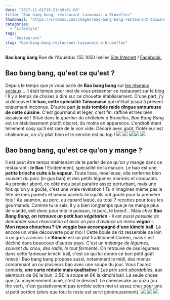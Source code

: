 ```yaml
---
date: "2017-11-01T16:21:49+01:00"
title: "Bao bang bang, restaurant taïwanais à Bruxelles"
thumbnail: "https://crokmou.com/images/bao-bang-bang-restaurant-taïwanais-bruxelles-crokmou-blog-belge-cuisine-voyage-3.jpg"
categories:
  - "Lifestyle"
tags:
  - "Restaurant"
slug: "bao-bang-bang-restaurant-taiwanais-a-bruxelles"
---
```


**Bao bang bang** Rue de l'Aqueduc 155 1050 Ixelles [Site Internet](http://baobangbang.be/) / [Facebook ](https://www.facebook.com/baobangbangbruxelles/)

## **Bao bang bang, qu'est ce qu'est ?**

Depuis le temps que je vous parle de **Bao bang bang** sur [les réseaux sociaux](https://www.instagram.com/p/BZqO_f9FVGK/?taken-by=crokmou.blog)... Il était temps pour moi de vous présenter ce restaurant sur le blog ! Il y a temps de choses à dire sur ce chouette établissement. D'une part, j'y ai découvert **le bao, cette spécialité Taïwanaise** qui m'était jusqu'à présent totalement inconnue. D'autre part **je suis tombée raide dingue amoureuse de cette cuisine**. C'est gourmand et léger, c'est fin, raffiné et très bien assaisonné ! Situé dans le _quartier du châtelain à Bruxelles_, _Bao Bang Bang_ est un établissement plutôt discret, du moins en apparence. L'endroit étant tellement cosy qu'il est rare de le voir vide. Décoré avec goût, l'intérieur est chaleureux, on s'y plait bien et le service est au top ! ![](https://crokmou.com/images/bao-bang-bang-restaurant-taïwanais-bruxelles-crokmou-blog-belge-cuisine-voyage-8.jpg) ![](https://crokmou.com/images/bao-bang-bang-restaurant-taïwanais-bruxelles-crokmou-blog-belge-cuisine-voyage-1.jpg) ![](https://crokmou.com/images/bao-bang-bang-restaurant-taïwanais-bruxelles-crokmou-blog-belge-cuisine-voyage-6.jpg)![](https://crokmou.com/images/bao-bang-bang-restaurant-taïwanais-bruxelles-crokmou-blog-belge-cuisine-voyage-10.jpg) ![](https://crokmou.com/images/bao-bang-bang-restaurant-taïwanais-bruxelles-crokmou-blog-belge-cuisine-voyage-7.jpg)

## **Bao bang bang, qu'est ce qu'on y mange ?**

Il est peut être temps maintenant de te parler de ce qu'on y mange dans ce restaurant : **le Bao** ! Evidemment, spécialité de la maison. Le bao est une **petite brioche cuite à la vapeur**. Toute lisse, moelleuse, elle renferme bien souvent du porc (le gua bao) et des petits légumes marinés et croquants. Au premier abord, ce côté mou peut paraitre assez perturbant, mais une fois qu'on y a goûté, c'est une vraie révélation ! Tu n'imagines même pas la tête de mes parents et beaux parents lorsqu'ils ont goûté pour la première fois ! Au saumon, au porc, au canard laqué, au total 7 recettes pour tous les gourmands. Comme tu le sais, il y a bien longtemps que je ne mange plus de viande, exit donc pour moi le poisson, le porc, le boeuf... Mais _chez **Bao Bang Bang, on retrouve un petit bun végétarien** - il est aussi possible de demander sous réservation et avec un peu d'avance un menu **vegan** -._ **Mon repas chouchou ? Un veggie bao accompagné d'une kimchi ball**. Là encore un vraie découverte pour moi ! Cette boule de riz ressemble de loin à un gros arancini. Le **Kimchi** est un plat traditionnel Coréen, mais il est décliné dans beaucoup d'autres pays. C'est un _mélange de légumes, souvent du chou, des radis, le tout fermenté_. On retrouve de ces légumes dans cette fameuse kimchi ball, c'est ce qui lui donne ce bon petit goût relevé ! Bao bang bang propose aussi, notamment le midi, des menus comprenant un ou plusieurs bao avec une soupe du jour. Vous l'aurez compris, **une carte réduite mais qualitative** ! _Les prix sont abordables_, aux alentours de 6€ le bun, 3,5€ la soupe et 6€ la kimchi ball. La seule chose que j'ai moyennement aimé, c'est le dessert. Le cheesecake au yuzu (ou thé vert), n'est gustativement pas terrible selon moi et assez cher pour une si petit portion (alors que tout le reste est servi généreusement). ![](https://crokmou.com/images/bao-bang-bang-restaurant-taïwanais-bruxelles-crokmou-blog-belge-cuisine-voyage-2.jpg) ![](https://crokmou.com/images/bao-bang-bang-restaurant-taïwanais-bruxelles-crokmou-blog-belge-cuisine-voyage-5.jpg) ![](https://crokmou.com/images/bao-bang-bang-restaurant-taïwanais-bruxelles-crokmou-blog-belge-cuisine-voyage-4.jpg)